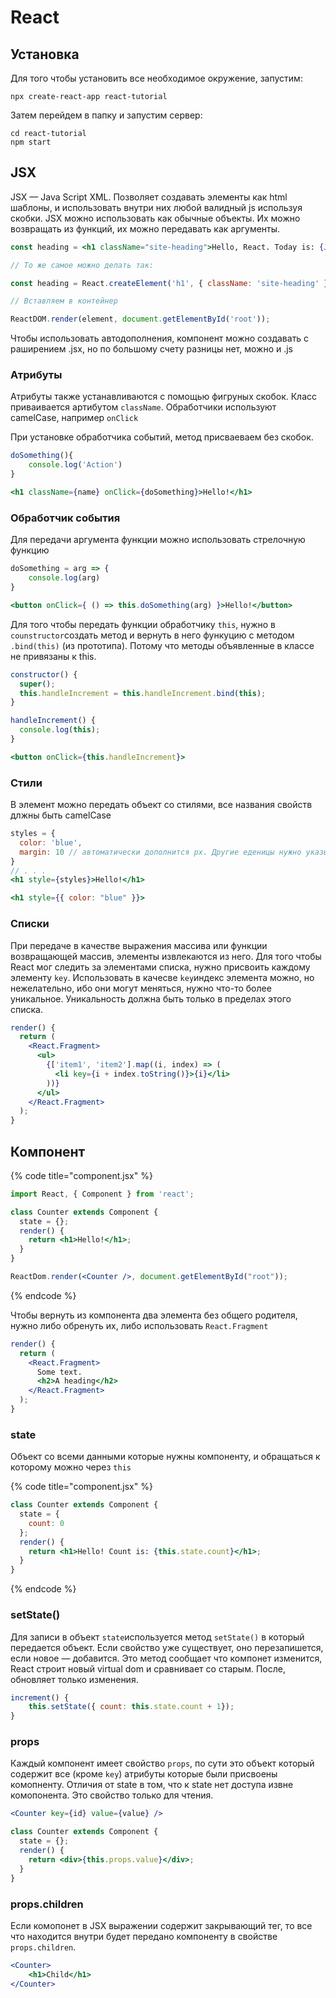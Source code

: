 # React

## Установка

Для того чтобы установить все необходимое окружение, запустим:

```text
npx create-react-app react-tutorial
```

Затем перейдем в папку и запустим сервер:

```text
cd react-tutorial
npm start
```

## JSX

JSX — Java Script XML. Позволяет создавать элементы как html шаблоны, и использовать внутри них любой валидный js используя скобки. JSX можно использовать как обычные объекты. Их можно возвращать из функций, их можно передавать как аргументы.

```jsx
const heading = <h1 className="site-heading">Hello, React. Today is: {JSON.stringify(new Date)}</h1>

// То же самое можно делать так:

const heading = React.createElement('h1', { className: 'site-heading' }, 'Hello, React!')

// Вставляем в контейнер

ReactDOM.render(element, document.getElementById('root'));
```

Чтобы использовать автодополнения, компонент можно создавать с раширением .jsx, но по большому счету разницы нет, можно и .js

### Атрибуты

Атрибуты также устанавливаются с помощью фигруных скобок. Класс приваивается артибутом `className`. Обработчики используют camelCase, например `onClick`

При установке обработчика событий, метод присваеваем без скобок. 

```jsx
doSomething(){
    console.log('Action')
}

<h1 className={name} onClick={doSomething}>Hello!</h1>
```

### Обработчик события

Для передачи аргумента функции можно использовать стрелочную функцию

```jsx
doSomething = arg => {
    console.log(arg)
}

<button onClick={ () => this.doSomething(arg) }>Hello!</button>
```

Для того чтобы передать функции обработчику `this`, нужно в `counstructor`создать метод и вернуть в него функуцию с методом `.bind(this)` \(из прототипа\). Потому что методы объявленные в классе не привязаны к this.

```jsx
constructor() {
  super();
  this.handleIncrement = this.handleIncrement.bind(this);
}

handleIncrement() {
  console.log(this);
}

<button onClick={this.handleIncrement}>
```

### Стили

В элемент можно передать объект со стилями, все названия свойств длжны быть camelCase

```jsx
styles = {
  color: 'blue',
  margin: 10 // автоматически дополнится px. Другие еденицы нужно указывать явно: "10%"
}
// . . .
<h1 style={styles}>Hello!</h1>

<h1 style={{ color: "blue" }}>
```

### Списки

При передаче в качестве выражения массива или функции возвращающей массив, элементы извлекаются из него. Для того чтобы React мог следить за элементами списка, нужно присвоить каждому элементу `key`. Использовать в качесве `key`индекс элемента можно, но нежелательно, ибо они могут меняться, нужно что-то более уникальное. Уникальность должна быть только в пределах этого списка.

```jsx
render() {
  return (
    <React.Fragment>
      <ul>
        {['item1', 'item2'].map((i, index) => (
          <li key={i + index.toString()}>{i}</li>
        ))}
      </ul>
    </React.Fragment>
  );
}
```

## Компонент

{% code title="component.jsx" %}
```jsx
import React, { Component } from 'react';

class Counter extends Component {
  state = {};
  render() {
    return <h1>Hello!</h1>;
  }
}

ReactDom.render(<Counter />, document.getElementById("root"));
```
{% endcode %}

Чтобы вернуть из компонента два элемента без общего родителя, нужно либо обренуть их, либо использовать `React.Fragment`

```jsx
render() {
  return (
    <React.Fragment>
      Some text.
      <h2>A heading</h2>
    </React.Fragment>
  );
}
```

### state

Объект со всеми данными которые нужны компоненту, и обращаться к которому можно через `this`

{% code title="component.jsx" %}
```jsx
class Counter extends Component {
  state = {
    count: 0
  };
  render() {
    return <h1>Hello! Count is: {this.state.count}</h1>;
  }
}
```
{% endcode %}

### setState\(\)

Для записи в объект `state`используется метод `setState()` в который передается объект. Если свойство уже существует, оно перезапишется, если новое — добавится. Это метод сообщает что компонет изменится, React строит новый virtual dom и  сравнивает со старым. После, обновляет только изменения. 

```jsx
increment() {
    this.setState({ count: this.state.count + 1});
}
```

### props

Каждый компонент имеет свойство `props`, по сути это объект который содержит все \(кроме `key`\) атрибуты которые были присвоены комопненту. Отличия от state в том, что к state нет доступа извне комопонента. Это свойство только для чтения.

```jsx
<Counter key={id} value={value} />

class Counter extends Component {
  state = {};
  render() {
    return <div>{this.props.value}</div>;
  }
}
```

### props.children

Если комопонет в JSX выражении содержит закрывающий тег, то все что находится внутри будет передано компоненту в свойстве `props.children`. 

```jsx
<Counter>
    <h1>Child</h1>
</Counter>
```



